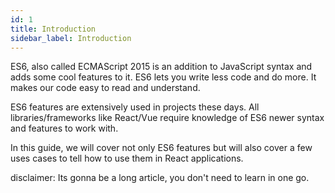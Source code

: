 ```yaml
---
id: 1
title: Introduction
sidebar_label: Introduction
---
```

ES6, also called ECMAScript 2015 is an addition to JavaScript syntax and adds some cool features to it. ES6 lets you write less code and do more. It makes our code easy to read and understand.

ES6 features are extensively used in projects these days. All libraries/frameworks like React/Vue require knowledge of ES6 newer syntax and features to work with.

In this guide, we will cover not only ES6 features but will also cover a few uses cases to tell how to use them in React applications.

disclaimer: Its gonna be a long article, you don't need to learn in one go.